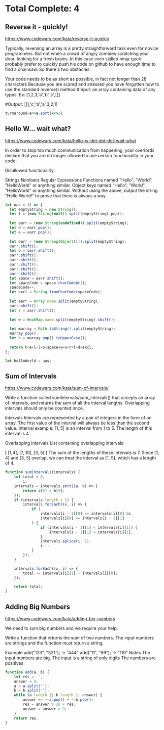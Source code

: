 # Total Complete: 4

## Reverse it - quickly!
https://www.codewars.com/kata/reverse-it-quickly

Typically, reversing an array is a pretty straightforward task even for novice programmers. But not when a crowd of angry zombies scratching your door, looking for a fresh brains. In this case even skilled ninja-geek probably prefer to quickly push his code on github to have enough time to find a chainsaw. So there's two obstacles:

Your code needs to be as short as possible, in fact not longer than 28 characters
Because you are scared and stressed you have forgotten how to use the standard reverse() method
#Input: an array containing data of any types. Ex: [1,2,3,'a','b','c',[]]

#Output: [[],'c','b','a',3,2,1]

```javascript
turnaround=a=>a.sort(x=>1)
```

## Hello W... wait what?
https://www.codewars.com/kata/hello-w-dot-dot-dot-wait-what

In order to stop too much communication from happening, your overlords declare that you are no longer allowed to use certain functionality in your code!

Disallowed functionality:

Strings
Numbers
Regular Expressions
Functions named "Hello", "World", "HelloWorld" or anything similar.
Object keys named "Hello", "World", "HelloWorld" or anything similar.
Without using the above, output the string "Hello World!" to prove that there is always a way.


```javascript
let uas = () => {
  let emptyString = new String();
  let l = (new String(null)).split(emptyString).pop();
  
  let earr = (new String(undefined)).split(emptyString);
  let d = earr.pop();
  let e = earr.pop();
  
  let oarr = (new String(Object())).split(emptyString);
  oarr.shift(); 
  let o = oarr.shift();
  oarr.shift(); 
  oarr.shift(); 
  oarr.shift(); 
  oarr.shift(); 
  oarr.shift(); 
  let space = oarr.shift();
  let spaceCode = space.charCodeAt();
  spaceCode++;
  let excl = String.fromCharCode(spaceCode);
  
  let aarr = Array.name.split(emptyString);
  aarr.shift(); 
  let r = aarr.shift();
  
  let w = WeakMap.name.split(emptyString).shift();
  
  let marray = Math.toString().split(emptyString);
  marray.pop(); 
  let h = marray.pop().toUpperCase();
  
  return h+e+l+l+o+space+w+o+r+l+d+excl;
};

let helloWorld = uas;
```

## Sum of Intervals
https://www.codewars.com/kata/sum-of-intervals/

Write a function called sumIntervals/sum_intervals() that accepts an array of intervals, and returns the sum of all the interval lengths. Overlapping intervals should only be counted once.

Intervals
Intervals are represented by a pair of integers in the form of an array. The first value of the interval will always be less than the second value. Interval example: [1, 5] is an interval from 1 to 5. The length of this interval is 4.

Overlapping Intervals
List containing overlapping intervals:

[
   [1,4],
   [7, 10],
   [3, 5]
]
The sum of the lengths of these intervals is 7. Since [1, 4] and [3, 5] overlap, we can treat the interval as [1, 5], which has a length of 4.


```javascript
function sumIntervals(intervals) {
	let total = 0,
		i;
	intervals = intervals.sort((a, b) => {
		return a[0] > b[0];
	});
	if (intervals.length > 1) {
		intervals.forEach((x, i) => {
			if (
				intervals[i - 1][0] <= intervals[i][0] &&
				intervals[i][0] <= intervals[i - 1][1]
			) {
				if (intervals[i - 1][1] < intervals[i][1]) {
					intervals[i - 1][1] = intervals[i][1];
				}
				intervals.splice(i, 1);
				i--;
			}
		});
	}

	intervals.forEach((x, i) => {
		total += intervals[i][1] - intervals[i][0];
	});

	return total;
}

```

## Adding Big Numbers
https://www.codewars.com/kata/adding-big-numbers

We need to sum big numbers and we require your help.

Write a function that returns the sum of two numbers. The input numbers are strings and the function must return a string.

Example
add("123", "321"); -> "444"
add("11", "99"); -> "110"
Notes
The input numbers are big.
The input is a string of only digits
The numbers are positives

```javascript
function add(a, b) {
	let res = '',
	answer = 0;
	a = a.split('');
	b = b.split('');
	while (a.length || b.length || answer) {
		answer += ~~a.pop() + ~~b.pop();
		res = answer % 10 + res;
		answer = answer > 9;
	}
	return res;
}
```

